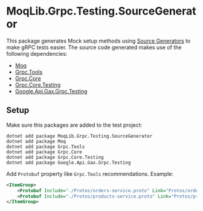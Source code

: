 # MoqLib.Grpc.Testing.SourceGenerator

This package generates Mock setup methods using [Source Generators](https://learn.microsoft.com/en-us/dotnet/csharp/roslyn-sdk/source-generators-overview) to make gRPC tests easier.
The source code generated makes use of the following dependencies:
* [Moq](https://www.nuget.org/packages/Moq)
* [Grpc.Tools](https://www.nuget.org/packages/Grpc.Tools)
* [Grpc.Core](https://www.nuget.org/packages/Grpc.Core)
* [Grpc.Core.Testing](https://www.nuget.org/packages/Grpc.Core.Testing)
* [Google.Api.Gax.Grpc.Testing](https://www.nuget.org/packages/Google.Api.Gax.Grpc.Testing)

## Setup

Make sure this packages are added to the test project:

```shell
dotnet add package MoqLib.Grpc.Testing.SourceGenerator
dotnet add package Moq
dotnet add package Grpc.Tools
dotnet add package Grpc.Core
dotnet add package Grpc.Core.Testing
dotnet add package Google.Api.Gax.Grpc.Testing
```

Add `Protobuf` property like `Grpc.Tools` recommendations. Example:

```xml
<ItemGroup>
    <Protobuf Include="./Protos/orders-service.proto" Link="Protos/orders-service.proto" />
    <Protobuf Include="./Protos/products-service.proto" Link="Protos/products-service.proto" />
</ItemGroup>
```

